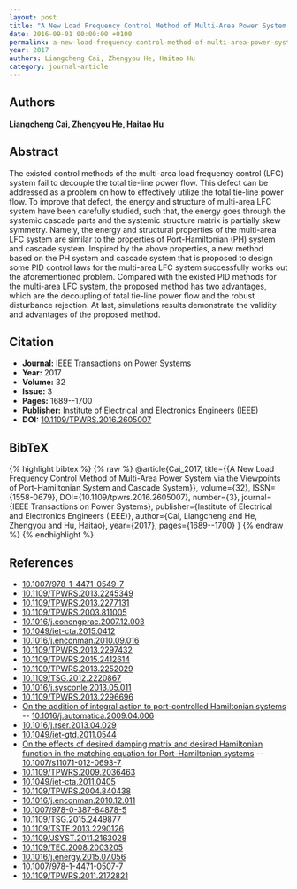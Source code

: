 ```yaml
---
layout: post
title: "A New Load Frequency Control Method of Multi-Area Power System via the Viewpoints of Port-Hamiltonian System and Cascade System"
date: 2016-09-01 00:00:00 +0100
permalink: a-new-load-frequency-control-method-of-multi-area-power-system-via-the-viewpoints-of-port-hamiltonian-system-and-cascade-system
year: 2017
authors: Liangcheng Cai, Zhengyou He, Haitao Hu
category: journal-article
---
```

 
## Authors
**Liangcheng Cai, Zhengyou He, Haitao Hu**
 
## Abstract
The existed control methods of the multi-area load frequency control (LFC) system fail to decouple the total tie-line power flow. This defect can be addressed as a problem on how to effectively utilize the total tie-line power flow. To improve that defect, the energy and structure of multi-area LFC system have been carefully studied, such that, the energy goes through the systemic cascade parts and the systemic structure matrix is partially skew symmetry. Namely, the energy and structural properties of the multi-area LFC system are similar to the properties of Port-Hamiltonian (PH) system and cascade system. Inspired by the above properties, a new method based on the PH system and cascade system that is proposed to design some PID control laws for the multi-area LFC system successfully works out the aforementioned problem. Compared with the existed PID methods for the multi-area LFC system, the proposed method has two advantages, which are the decoupling of total tie-line power flow and the robust disturbance rejection. At last, simulations results demonstrate the validity and advantages of the proposed method.
 
## Citation
- **Journal:** IEEE Transactions on Power Systems
- **Year:** 2017
- **Volume:** 32
- **Issue:** 3
- **Pages:** 1689--1700
- **Publisher:** Institute of Electrical and Electronics Engineers (IEEE)
- **DOI:** [10.1109/TPWRS.2016.2605007](https://doi.org/10.1109/TPWRS.2016.2605007)
 
## BibTeX
{% highlight bibtex %}
{% raw %}
@article{Cai_2017,
  title={{A New Load Frequency Control Method of Multi-Area Power System via the Viewpoints of Port-Hamiltonian System and Cascade System}},
  volume={32},
  ISSN={1558-0679},
  DOI={10.1109/tpwrs.2016.2605007},
  number={3},
  journal={IEEE Transactions on Power Systems},
  publisher={Institute of Electrical and Electronics Engineers (IEEE)},
  author={Cai, Liangcheng and He, Zhengyou and Hu, Haitao},
  year={2017},
  pages={1689--1700}
}
{% endraw %}
{% endhighlight %}
 
## References
- [10.1007/978-1-4471-0549-7](https://doi.org/10.1007/978-1-4471-0549-7)
- [10.1109/TPWRS.2013.2245349](https://doi.org/10.1109/TPWRS.2013.2245349)
- [10.1109/TPWRS.2013.2277131](https://doi.org/10.1109/TPWRS.2013.2277131)
- [10.1109/TPWRS.2003.811005](https://doi.org/10.1109/TPWRS.2003.811005)
- [10.1016/j.conengprac.2007.12.003](https://doi.org/10.1016/j.conengprac.2007.12.003)
- [10.1049/iet-cta.2015.0412](https://doi.org/10.1049/iet-cta.2015.0412)
- [10.1016/j.enconman.2010.09.016](https://doi.org/10.1016/j.enconman.2010.09.016)
- [10.1109/TPWRS.2013.2297432](https://doi.org/10.1109/TPWRS.2013.2297432)
- [10.1109/TPWRS.2015.2412614](https://doi.org/10.1109/TPWRS.2015.2412614)
- [10.1109/TPWRS.2013.2252029](https://doi.org/10.1109/TPWRS.2013.2252029)
- [10.1109/TSG.2012.2220867](https://doi.org/10.1109/TSG.2012.2220867)
- [10.1016/j.sysconle.2013.05.011](https://doi.org/10.1016/j.sysconle.2013.05.011)
- [10.1109/TPWRS.2013.2296696](https://doi.org/10.1109/TPWRS.2013.2296696)
- [On the addition of integral action to port-controlled Hamiltonian systems](on-the-addition-of-integral-action-to-port-controlled-hamiltonian-systems) -- [10.1016/j.automatica.2009.04.006](https://doi.org/10.1016/j.automatica.2009.04.006)
- [10.1016/j.rser.2013.04.029](https://doi.org/10.1016/j.rser.2013.04.029)
- [10.1049/iet-gtd.2011.0544](https://doi.org/10.1049/iet-gtd.2011.0544)
- [On the effects of desired damping matrix and desired Hamiltonian function in the matching equation for Port–Hamiltonian systems](on-the-effects-of-desired-damping-matrix-and-desired-hamiltonian-function-in-the-matching-equation-for-port-hamiltonian-systems) -- [10.1007/s11071-012-0693-7](https://doi.org/10.1007/s11071-012-0693-7)
- [10.1109/TPWRS.2009.2036463](https://doi.org/10.1109/TPWRS.2009.2036463)
- [10.1049/iet-cta.2011.0405](https://doi.org/10.1049/iet-cta.2011.0405)
- [10.1109/TPWRS.2004.840438](https://doi.org/10.1109/TPWRS.2004.840438)
- [10.1016/j.enconman.2010.12.011](https://doi.org/10.1016/j.enconman.2010.12.011)
- [10.1007/978-0-387-84878-5](https://doi.org/10.1007/978-0-387-84878-5)
- [10.1109/TSG.2015.2449877](https://doi.org/10.1109/TSG.2015.2449877)
- [10.1109/TSTE.2013.2290126](https://doi.org/10.1109/TSTE.2013.2290126)
- [10.1109/JSYST.2011.2163028](https://doi.org/10.1109/JSYST.2011.2163028)
- [10.1109/TEC.2008.2003205](https://doi.org/10.1109/TEC.2008.2003205)
- [10.1016/j.energy.2015.07.056](https://doi.org/10.1016/j.energy.2015.07.056)
- [10.1007/978-1-4471-0507-7](https://doi.org/10.1007/978-1-4471-0507-7)
- [10.1109/TPWRS.2011.2172821](https://doi.org/10.1109/TPWRS.2011.2172821)

